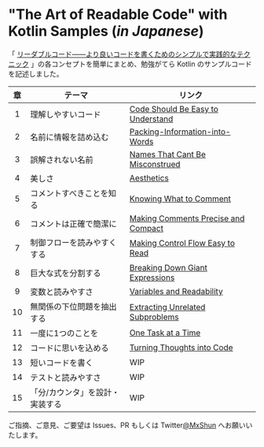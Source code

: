 # "The Art of Readable Code" with Kotlin Samples (*in Japanese*)
「 [リーダブルコード――より良いコードを書くためのシンプルで実践的なテクニック](https://www.oreilly.co.jp/books/9784873115658/) 」の各コンセプトを簡単にまとめ、勉強がてら Kotlin のサンプルコードを記述しました。

| 章 | テーマ| リンク |
| :---: | --- | --- |
|  1 | 理解しやすいコード | [Code Should Be Easy to Understand](https://github.com/MxShun/readable-code-with-kotlin/tree/main/Chapter01_Code-Should-Be-Easy-to-Understand#readme) | 
|  2 | 名前に情報を詰め込む | [Packing-Information-into-Words](https://github.com/MxShun/readable-code-with-kotlin/tree/main/Chapter02_Packing-Information-into-Words#readme) |
|  3 | 誤解されない名前 | [Names That Cant Be Misconstrued](https://github.com/MxShun/readable-code-with-kotlin/tree/main/Chapter03_Names-That-Cant-Be-Misconstrued#readme) |
|  4 | 美しさ | [Aesthetics](https://github.com/MxShun/readable-code-with-kotlin/tree/main/Chapter04_Aesthetics#readme) |
|  5 | コメントすべきことを知る | [Knowing What to Comment](https://github.com/MxShun/readable-code-with-kotlin/tree/main/Chapter05_Knowing-What-to-Comment#readme) |
|  6 | コメントは正確で簡潔に | [Making Comments Precise and Compact](https://github.com/MxShun/readable-code-with-kotlin/tree/main/Chapter06_Making-Comments-Precise-and-Compact#readme) |
|  7 | 制御フローを読みやすくする | [Making Control Flow Easy to Read](https://github.com/MxShun/readable-code-with-kotlin/tree/main/Chapter07_Making-Control-Flow-Easy-to-Read#readme) |
|  8 | 巨大な式を分割する | [Breaking Down Giant Expressions](https://github.com/MxShun/readable-code-with-kotlin/tree/main/Chapter08_Breaking-Down-Giant-Expressions#readme) |
|  9 | 変数と読みやすさ | [Variables and Readability](https://github.com/MxShun/readable-code-with-kotlin/tree/main/Chapter09_Variables-and-Readability#readme) |
| 10 | 無関係の下位問題を抽出する| [Extracting Unrelated Subproblems](https://github.com/MxShun/readable-code-with-kotlin/tree/main/Chapter10_Extracting-Unrelated-Subproblems#readme) |
| 11 | 一度に1つのことを| [One Task at a Time](https://github.com/MxShun/readable-code-with-kotlin/tree/main/Chapter11_One-Task-at-a-Time#readme) |
| 12 | コードに思いを込める | [Turning Thoughts into Code](https://github.com/MxShun/readable-code-with-kotlin/tree/main/Chapter12_Turning-Thoughts-into-Code#readme) |
| 13 | 短いコードを書く| WIP |
| 14 | テストと読みやすさ | WIP |
| 15 | 「分/カウンタ」を設計・実装する | WIP |

ご指摘、ご意見、ご要望は Issues、PR もしくは Twitter[@MxShun](https://twitter.com/MxShun) へお願いいたします。